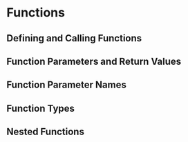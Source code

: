 # Functions
## Defining and Calling Functions
## Function Parameters and Return Values
## Function Parameter Names
## Function Types
## Nested Functions
